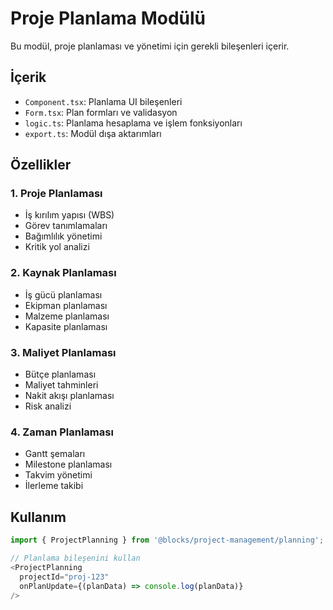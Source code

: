 # Proje Planlama Modülü

Bu modül, proje planlaması ve yönetimi için gerekli bileşenleri içerir.

## İçerik

- `Component.tsx`: Planlama UI bileşenleri
- `Form.tsx`: Plan formları ve validasyon
- `logic.ts`: Planlama hesaplama ve işlem fonksiyonları
- `export.ts`: Modül dışa aktarımları

## Özellikler

### 1. Proje Planlaması
- İş kırılım yapısı (WBS)
- Görev tanımlamaları
- Bağımlılık yönetimi
- Kritik yol analizi

### 2. Kaynak Planlaması
- İş gücü planlaması
- Ekipman planlaması
- Malzeme planlaması
- Kapasite planlaması

### 3. Maliyet Planlaması
- Bütçe planlaması
- Maliyet tahminleri
- Nakit akışı planlaması
- Risk analizi

### 4. Zaman Planlaması
- Gantt şemaları
- Milestone planlaması
- Takvim yönetimi
- İlerleme takibi

## Kullanım

```typescript
import { ProjectPlanning } from '@blocks/project-management/planning';

// Planlama bileşenini kullan
<ProjectPlanning 
  projectId="proj-123"
  onPlanUpdate={(planData) => console.log(planData)}
/>
``` 